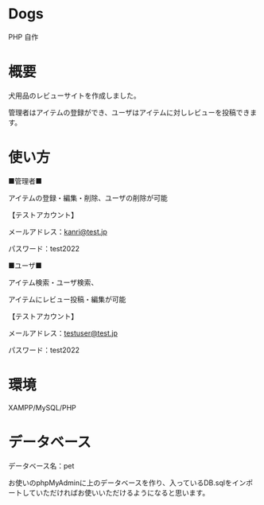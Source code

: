 # Dogs
PHP 自作
# 概要
犬用品のレビューサイトを作成しました。

管理者はアイテムの登録ができ、ユーザはアイテムに対しレビューを投稿できます。
# 使い方
■管理者■

アイテムの登録・編集・削除、ユーザの削除が可能

【テストアカウント】

メールアドレス：kanri@test.jp

パスワード：test2022


■ユーザ■

アイテム検索・ユーザ検索、

アイテムにレビュー投稿・編集が可能

【テストアカウント】

メールアドレス：testuser@test.jp

パスワード：test2022

# 環境

XAMPP/MySQL/PHP

# データベース

データベース名：pet


お使いのphpMyAdminに上のデータベースを作り、入っているDB.sqlをインポートしていただければお使いいただけるようになると思います。
